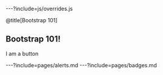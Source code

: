 ---?include=js/overrides.js

@title[Bootstrap 101]

## Bootstrap 101!

<div class="btn btn-primary">I am a button</div>

---?include=pages/alerts.md
---?include=pages/badges.md
